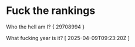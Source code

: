 # Fuck the rankings

Who the hell am I?
{ 29708994 }

What fucking year is it?
[ 2025-04-09T09:23:20Z ]
